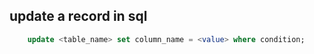 ## update a record in sql 
```sql
    update <table_name> set column_name = <value> where condition;
```